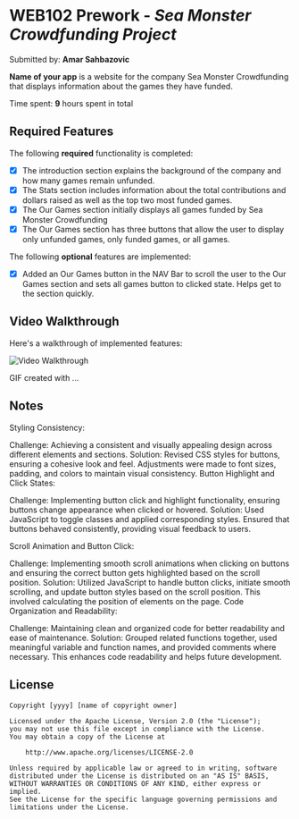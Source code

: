 # WEB102 Prework - *Sea Monster Crowdfunding Project*

Submitted by: **Amar Sahbazovic**

**Name of your app** is a website for the company Sea Monster Crowdfunding that displays information about the games they have funded.

Time spent: **9** hours spent in total

## Required Features

The following **required** functionality is completed:

* [x] The introduction section explains the background of the company and how many games remain unfunded.
* [x] The Stats section includes information about the total contributions and dollars raised as well as the top two most funded games.
* [x] The Our Games section initially displays all games funded by Sea Monster Crowdfunding
* [x] The Our Games section has three buttons that allow the user to display only unfunded games, only funded games, or all games.

The following **optional** features are implemented:

* [x] Added an Our Games button in the NAV Bar to scroll the user to the Our Games section and sets all games button to clicked state. Helps get to the section quickly.

## Video Walkthrough

Here's a walkthrough of implemented features:

<img src='https://imgur.com/4LmP7Nz' title='Video Walkthrough' width='' alt='Video Walkthrough' />

<!-- Replace this with whatever GIF tool you used! -->
GIF created with ...  
<!-- Recommended tools:
[Kap](https://getkap.co/) for macOS
[ScreenToGif](https://www.screentogif.com/) for Windows
[peek](https://github.com/phw/peek) for Linux. -->

## Notes

Styling Consistency:

Challenge: Achieving a consistent and visually appealing design across different elements and sections.
Solution: Revised CSS styles for buttons, ensuring a cohesive look and feel. Adjustments were made to font sizes, padding, and colors to maintain visual consistency.
Button Highlight and Click States:

Challenge: Implementing button click and highlight functionality, ensuring buttons change appearance when clicked or hovered.
Solution: Used JavaScript to toggle classes and applied corresponding styles. Ensured that buttons behaved consistently, providing visual feedback to users.

Scroll Animation and Button Click:

Challenge: Implementing smooth scroll animations when clicking on buttons and ensuring the correct button gets highlighted based on the scroll position.
Solution: Utilized JavaScript to handle button clicks, initiate smooth scrolling, and update button styles based on the scroll position. This involved calculating the position of elements on the page.
Code Organization and Readability:

Challenge: Maintaining clean and organized code for better readability and ease of maintenance.
Solution: Grouped related functions together, used meaningful variable and function names, and provided comments where necessary. This enhances code readability and helps future development.

## License

    Copyright [yyyy] [name of copyright owner]

    Licensed under the Apache License, Version 2.0 (the "License");
    you may not use this file except in compliance with the License.
    You may obtain a copy of the License at

        http://www.apache.org/licenses/LICENSE-2.0

    Unless required by applicable law or agreed to in writing, software
    distributed under the License is distributed on an "AS IS" BASIS,
    WITHOUT WARRANTIES OR CONDITIONS OF ANY KIND, either express or implied.
    See the License for the specific language governing permissions and
    limitations under the License.
